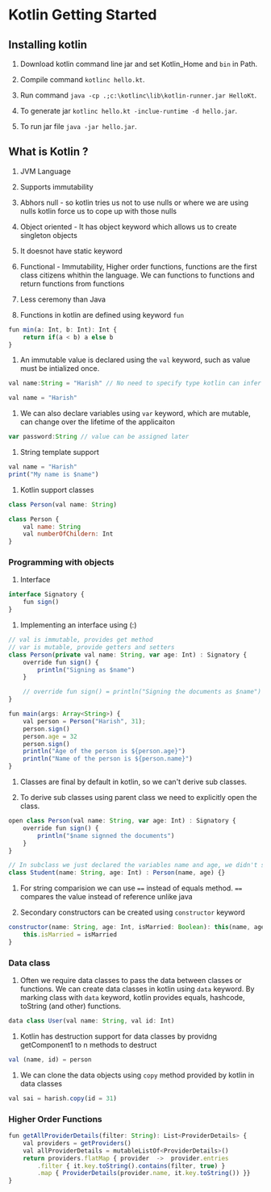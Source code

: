 # Kotlin Getting Started

## Installing kotlin

1. Download kotlin command line jar and set Kotlin_Home and `bin` in Path.

1. Compile command `kotlinc hello.kt`.

1. Run command `java -cp .;c:\kotlinc\lib\kotlin-runner.jar HelloKt`.

1. To generate jar `kotlinc hello.kt -inclue-runtime -d hello.jar`.

1. To run jar file `java -jar hello.jar`.

## What is Kotlin ?

1. JVM Language

1. Supports immutability

1. Abhors null - so kotlin tries us not to use nulls or where we are using nulls kotlin force us to cope up with those nulls

1. Object oriented - It has object keyword which allows us to create singleton objects

1. It doesnot have static keyword

1. Functional - Immutability, Higher order functions, functions are the first class citizens whithin the language. We can functions to functions and return functions from functions

1. Less ceremony than Java

1. Functions in kotlin are defined using keyword `fun`

```javascript
fun min(a: Int, b: Int): Int {
    return if(a < b) a else b
}
```

1. An immutable value is declared using the `val` keyword, such as value must be intialized once.

```javascript
val name:String = "Harish" // No need to specify type kotlin can infer the type for the variables declared with val keyword

val name = "Harish"
```

1. We can also declare variables using `var` keyword, which are mutable, can change over the lifetime of the applicaiton

```javascript
var password:String // value can be assigned later
```

1. String template support

```javascript
val name = "Harish"
print("My name is $name")
```

1. Kotlin support classes

```javascript
class Person(val name: String)
```

```javascript
class Person {
    val name: String
    val numberOfChildern: Int
}
```

### Programming with objects

1. Interface

```javascript
interface Signatory {
    fun sign()
}
```

1. Implementing an interface using (:)

```javascript
// val is immutable, provides get method
// var is mutable, provide getters and setters
class Person(private val name: String, var age: Int) : Signatory {
    override fun sign() {
        println("Signing as $name")
    }

    // override fun sign() = println("Signing the documents as $name")
}

fun main(args: Array<String>) {
    val person = Person("Harish", 31);
    person.sign()
    person.age = 32
    person.sign()
    println("Age of the person is ${person.age}")
    println("Name of the person is ${person.name}")
}
```

1. Classes are final by default in kotlin, so we can't derive sub classes.

1. To derive sub classes using parent class we need to explicitly open the class.

```javascript
open class Person(val name: String, var age: Int) : Signatory {
    override fun sign() {
        println("$name signned the documents")
    }
}

// In subclass we just declared the variables name and age, we didn't specify val or var, if we specify it will hide those properties from base type
class Student(name: String, age: Int) : Person(name, age) {}
```

1. For string comparision we can use `==` instead of equals method. `==` compares the value instead of reference unlike java

1. Secondary constructors can be created using `constructor` keyword

```javascript
constructor(name: String, age: Int, isMarried: Boolean): this(name, age) {
    this.isMarried = isMarried
}
```

### Data class

1. Often we require data classes to pass the data between classes or functions. We can create data classes in kotlin using `data` keyword. By marking class with `data` keyword, kotlin provides equals, hashcode, toString (and other) functions.

```javascript
data class User(val name: String, val id: Int)
```

1. Kotlin has destruction support for data classes by providng getComponent1 to n methods to destruct

```javascript
val (name, id) = person
```

1. We can clone the data objects using `copy` method provided by kotlin in data classes

```javascript
val sai = harish.copy(id = 31)
```

### Higher Order Functions

```javascript
fun getAllProviderDetails(filter: String): List<ProviderDetails> {
    val providers = getProviders()
    val allProviderDetails = mutableListOf<ProviderDetails>()
    return providers.flatMap { provider  ->  provider.entries
        .filter { it.key.toString().contains(filter, true) }
        .map { ProviderDetails(provider.name, it.key.toString()) }}
}
```